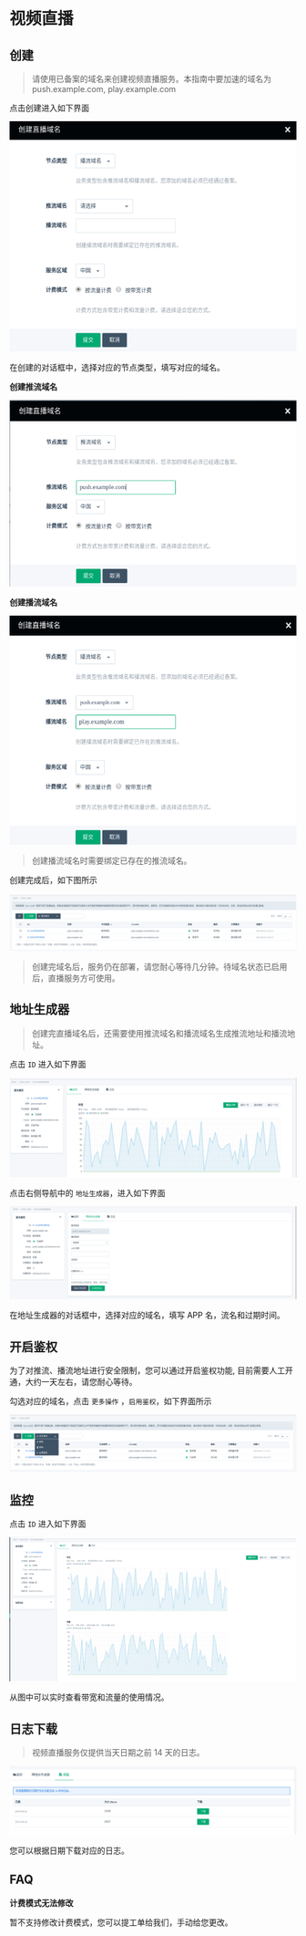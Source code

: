 ---
---

# 视频直播

## 创建

> 请使用已备案的域名来创建视频直播服务。本指南中要加速的域名为 push.example.com, play.example.com

点击创建进入如下界面

[![](_images/create_live_domain_0.png)](_images/create_live_domain_0.png)

在创建的对话框中，选择对应的节点类型，填写对应的域名。

**创建推流域名**

[![](_images/create_live_domain_1.png)](_images/create_live_domain_1.png)

**创建播流域名**

[![](_images/create_live_domain_2.png)](_images/create_live_domain_2.png)

> 创建播流域名时需要绑定已存在的推流域名。

创建完成后，如下图所示

[![](_images/create_live_domain_3.png)](_images/create_live_domain_3.png)

> 创建完域名后，服务仍在部署，请您耐心等待几分钟。待域名状态已启用后，直播服务方可使用。

## 地址生成器

> 创建完直播域名后，还需要使用推流域名和播流域名生成推流地址和播流地址。  

点击 `ID` 进入如下界面

[![](_images/create_live_url_0.png)](_images/create_live_url_0.png)

点击右侧导航中的 `地址生成器`，进入如下界面

[![](_images/create_live_url_1.png)](_images/create_live_url_1.png)

在地址生成器的对话框中，选择对应的域名，填写 APP 名，流名和过期时间。

## 开启鉴权

为了对推流、播流地址进行安全限制，您可以通过开启鉴权功能, 目前需要人工开通，大约一天左右，请您耐心等待。

勾选对应的域名，点击 `更多操作` ，`启用鉴权`，如下界面所示

[![](_images/create_live_timestamp_0.png)](_images/create_live_timestamp_0.png)

## 监控

点击 `ID` 进入如下界面

[![](_images/get_live_monitor_0.png)](_images/get_live_monitor_0.png)

从图中可以实时查看带宽和流量的使用情况。

## 日志下载

> 视频直播服务仅提供当天日期之前 14 天的日志。

[![](_images/get_live_log_0.png)](_images/get_live_log_0.png)

您可以根据日期下载对应的日志。

## FAQ

**计费模式无法修改**

暂不支持修改计费模式，您可以提工单给我们，手动给您更改。
